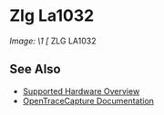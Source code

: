 # Zlg La1032
**Image: \1*
[*
ZLG LA1032
## See Also
- [Supported Hardware Overview](../supported-hardware.md)
- [OpenTraceCapture Documentation](../../opentracecapture/overview.md)
